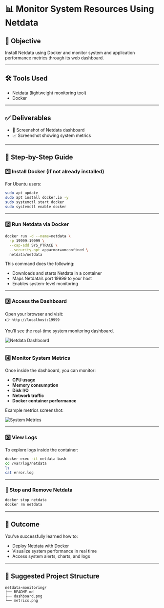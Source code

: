 # 📊 Monitor System Resources Using Netdata

## 🎯 Objective
Install Netdata using Docker and monitor system and application performance metrics through its web dashboard.

---

## 🛠 Tools Used
- Netdata (lightweight monitoring tool)
- Docker

---

## ✅ Deliverables
- 📸 Screenshot of Netdata dashboard
- 📈 Screenshot showing system metrics

---

## 🚀 Step-by-Step Guide

### 1️⃣ Install Docker (if not already installed)
For Ubuntu users:

```bash
sudo apt update
sudo apt install docker.io -y
sudo systemctl start docker
sudo systemctl enable docker
```

---

### 2️⃣ Run Netdata via Docker

```bash
docker run -d --name=netdata \
  -p 19999:19999 \
  --cap-add SYS_PTRACE \
  --security-opt apparmor=unconfined \
  netdata/netdata
```

This command does the following:
- Downloads and starts Netdata in a container
- Maps Netdata’s port 19999 to your host
- Enables system-level monitoring

---

### 3️⃣ Access the Dashboard

Open your browser and visit:  
👉 `http://localhost:19999`  

You’ll see the real-time system monitoring dashboard.

![Netdata Dashboard](dashboard.png)

---

### 4️⃣ Monitor System Metrics

Once inside the dashboard, you can monitor:
- **CPU usage**
- **Memory consumption**
- **Disk I/O**
- **Network traffic**
- **Docker container performance**

Example metrics screenshot:

![System Metrics](metrics.png)

---

### 5️⃣ View Logs

To explore logs inside the container:

```bash
docker exec -it netdata bash
cd /var/log/netdata
ls
cat error.log
```

---

### 🧹 Stop and Remove Netdata

```bash
docker stop netdata
docker rm netdata
```

---

## 🧠 Outcome
You’ve successfully learned how to:
- Deploy Netdata with Docker
- Visualize system performance in real time
- Access system alerts, charts, and logs

---

## 📁 Suggested Project Structure

```
netdata-monitoring/
├── README.md
├── dashboard.png
└── metrics.png
```
